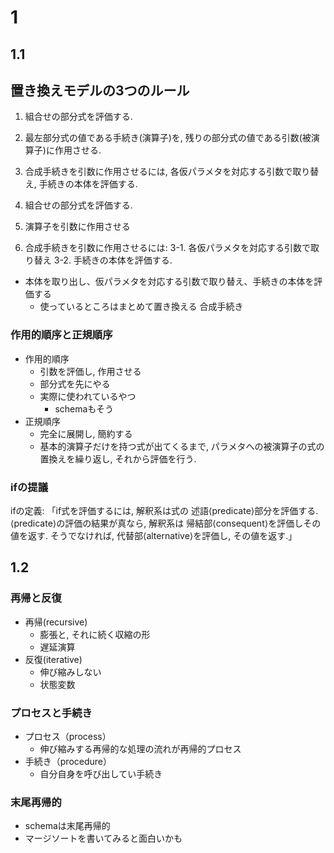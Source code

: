 # 1

## 1.1

## 置き換えモデルの3つのルール
1. 組合せの部分式を評価する.
2. 最左部分式の値である手続き(演算子)を, 残りの部分式の値である引数(被演算子)に作用させる.
3. 合成手続きを引数に作用させるには, 各仮パラメタを対応する引数で取り替え, 手続きの本体を評価する.

1. 組合せの部分式を評価する.
2. 演算子を引数に作用させる
3. 合成手続きを引数に作用させるには:
   3-1. 各仮パラメタを対応する引数で取り替え
   3-2. 手続きの本体を評価する.

- 本体を取り出し、仮パラメタを対応する引数で取り替え、手続きの本体を評価する
    - 使っているところはまとめて置き換える
合成手続き

### 作用的順序と正規順序

- 作用的順序
	- 引数を評価し, 作用させる
    - 部分式を先にやる
	- 実際に使われているやつ
        - schemaもそう
- 正規順序
	- 完全に展開し, 簡約する
	- 基本的演算子だけを持つ式が出てくるまで, パラメタへの被演算子の式の置換えを繰り返し, それから評価を行う.

### ifの提議

ifの定義: 「if式を評価するには, 解釈系は式の 述語⟨predicate⟩部分を評価する. ⟨predicate⟩の評価の結果が真なら, 解釈系は 帰結部⟨consequent⟩を評価しその値を返す. そうでなければ, 代替部⟨alternative⟩を評価し, その値を返す.」

## 1.2

### 再帰と反復

- 再帰(recursive)
    - 膨張と, それに続く収縮の形
    - 遅延演算
- 反復(iterative)
    - 伸び縮みしない
    - 状態変数

### プロセスと手続き

- プロセス（process）
    - 伸び縮みする再帰的な処理の流れが再帰的プロセス
- 手続き（procedure）
    - 自分自身を呼び出してい手続き

### 末尾再帰的

- schemaは末尾再帰的
- マージソートを書いてみると面白いかも

